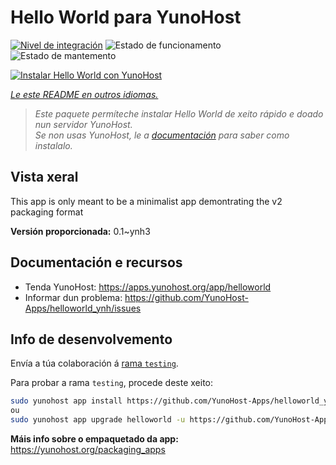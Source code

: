 <!--
NOTA: Este README foi creado automáticamente por <https://github.com/YunoHost/apps/tree/master/tools/readme_generator>
NON debe editarse manualmente.
-->

# Hello World para YunoHost

[![Nivel de integración](https://apps.yunohost.org/badge/integration/helloworld)](https://ci-apps.yunohost.org/ci/apps/helloworld/)
![Estado de funcionamento](https://apps.yunohost.org/badge/state/helloworld)
![Estado de mantemento](https://apps.yunohost.org/badge/maintained/helloworld)

[![Instalar Hello World con YunoHost](https://install-app.yunohost.org/install-with-yunohost.svg)](https://install-app.yunohost.org/?app=helloworld)

*[Le este README en outros idiomas.](./ALL_README.md)*

> *Este paquete permíteche instalar Hello World de xeito rápido e doado nun servidor YunoHost.*  
> *Se non usas YunoHost, le a [documentación](https://yunohost.org/install) para saber como instalalo.*

## Vista xeral

This app is only meant to be a minimalist app demontrating the v2 packaging format


**Versión proporcionada:** 0.1~ynh3
## Documentación e recursos

- Tenda YunoHost: <https://apps.yunohost.org/app/helloworld>
- Informar dun problema: <https://github.com/YunoHost-Apps/helloworld_ynh/issues>

## Info de desenvolvemento

Envía a túa colaboración á [rama `testing`](https://github.com/YunoHost-Apps/helloworld_ynh/tree/testing).

Para probar a rama `testing`, procede deste xeito:

```bash
sudo yunohost app install https://github.com/YunoHost-Apps/helloworld_ynh/tree/testing --debug
ou
sudo yunohost app upgrade helloworld -u https://github.com/YunoHost-Apps/helloworld_ynh/tree/testing --debug
```

**Máis info sobre o empaquetado da app:** <https://yunohost.org/packaging_apps>
